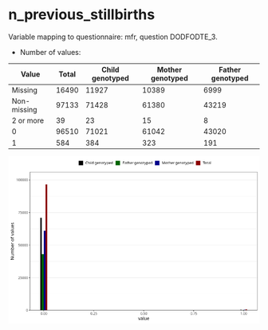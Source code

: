 # n_previous_stillbirths
Variable mapping to questionnaire: mfr, question DODFODTE_3.
- Number of values:

| Value | Total | Child genotyped | Mother genotyped | Father genotyped |
| ----- | ----- | --------------- | ---------------- | ---------------- |
| Missing | 16490 | 11927 | 10389 | 6999 |
| Non-missing | 97133 | 71428 | 61380 | 43219 |
| 2 or more | 39 | 23 | 15 |8 |
| 0 | 96510 | 71021 | 61042 | 43020 |
| 1 | 584 | 384 | 323 | 191 |



![](n_previous_stillbirths_n.png)



